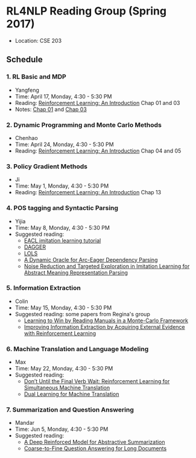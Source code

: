# RL4NLP Reading Group (Spring 2017)

- Location: CSE 203

## Schedule

### 1. RL Basic and MDP

- Yangfeng
- Time: April 17, Monday, 4:30 - 5:30 PM
- Reading: [Reinforcement Learning: An Introduction](http://incompleteideas.net/book/the-book-2nd.html) Chap 01 and 03
- Notes: [Chap 01](notes/01-rl-basic.md) and [Chap 03](notes/02-mdp.md)

### 2. Dynamic Programming and Monte Carlo Methods

- Chenhao
- Time: April 24, Monday, 4:30 - 5:30 PM
- Reading: [Reinforcement Learning: An Introduction](http://incompleteideas.net/book/the-book-2nd.html) Chap 04 and 05

### 3. Policy Gradient Methods

- Ji
- Time: May 1, Monday, 4:30 - 5:30 PM
- Reading: [Reinforcement Learning: An Introduction](http://incompleteideas.net/book/the-book-2nd.html) Chap 13

### 4. POS tagging and Syntactic Parsing

- Yijia
- Time: May 8, Monday, 4:30 - 5:30 PM
- Suggested reading: 
    * [EACL imitation learning tutorial](https://sheffieldnlp.github.io/ImitationLearningTutorialEACL2017/)
    * [DAGGER](https://www.cs.cmu.edu/~sross1/publications/Ross-AIStats11-NoRegret.pdf)
    * [LOLS](https://arxiv.org/pdf/1502.02206.pdf)
    * [A Dynamic Oracle for Arc-Eager Dependency Parsing](http://www.aclweb.org/anthology/C12-1059)
    * [Noise Reduction and Targeted Exploration in Imitation Learning for Abstract Meaning Representation Parsing](http://aclweb.org/anthology/P16-1001)


### 5. Information Extraction

- Colin
- Time: May 15, Monday, 4:30 - 5:30 PM
- Suggested reading: some papers from Regina's group
	- [Learning to Win by Reading Manuals in a Monte-Carlo Framework](http://people.csail.mit.edu/regina/my_papers/civ11.pdf)
	- [Improving Information Extraction by Acquiring External Evidence with Reinforcement Learning](http://people.csail.mit.edu/karthikn/assets/pdf/rlie16.pdf)


### 6. Machine Translation and Language Modeling

- Max
- Time: May 22, Monday, 4:30 - 5:30 PM
- Suggested reading:
    - [Don’t Until the Final Verb Wait: Reinforcement Learning for Simultaneous Machine Translation](https://www.umiacs.umd.edu/~jbg/docs/2014_emnlp_simtrans.pdf)
    - [Dual Learning for Machine Translation](https://papers.nips.cc/paper/6469-dual-learning-for-machine-translation.pdf)

### 7. Summarization and Question Answering

- Mandar
- Time: Jun 5, Monday, 4:30 - 5:30 PM
- Suggested reading:
    - [A Deep Reinforced Model for Abstractive Summarization](https://arxiv.org/pdf/1705.04304.pdf)
    - [Coarse-to-Fine Question Answering for Long Documents](http://homes.cs.washington.edu/~eunsol/papers/acl17eunsol.pdf)

